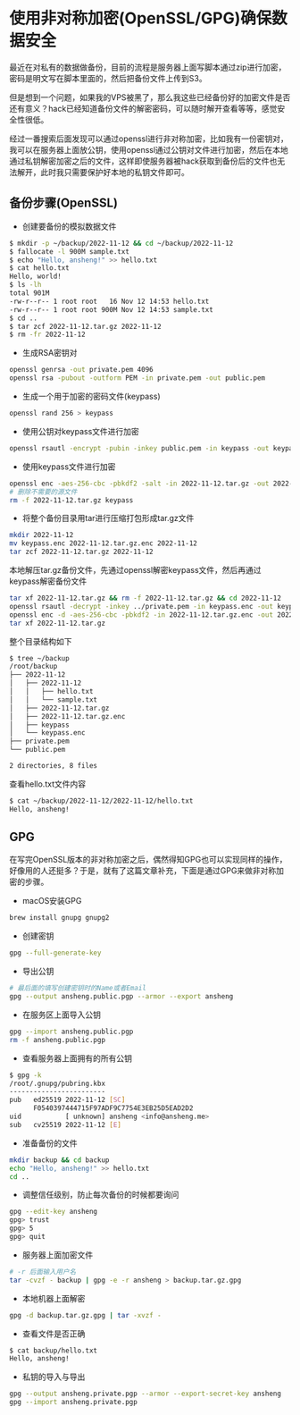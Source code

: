 # 使用非对称加密(OpenSSL/GPG)确保数据安全

最近在对私有的数据做备份，目前的流程是服务器上面写脚本通过zip进行加密，密码是明文写在脚本里面的，然后把备份文件上传到S3。

但是想到一个问题，如果我的VPS被黑了，那么我这些已经备份好的加密文件是否还有意义？hack已经知道备份文件的解密密码，可以随时解开查看等等，感觉安全性很低。

经过一番搜索后面发现可以通过openssl进行非对称加密，比如我有一份密钥对，我可以在服务器上面放公钥，使用openssl通过公钥对文件进行加密，然后在本地通过私钥解密加密之后的文件，这样即使服务器被hack获取到备份后的文件也无法解开，此时我只需要保护好本地的私钥文件即可。

## 备份步骤(OpenSSL)

- 创建要备份的模拟数据文件

```bash
$ mkdir -p ~/backup/2022-11-12 && cd ~/backup/2022-11-12
$ fallocate -l 900M sample.txt
$ echo "Hello, ansheng!" >> hello.txt
$ cat hello.txt
Hello, world!
$ ls -lh
total 901M
-rw-r--r-- 1 root root   16 Nov 12 14:53 hello.txt
-rw-r--r-- 1 root root 900M Nov 12 14:53 sample.txt
$ cd ..
$ tar zcf 2022-11-12.tar.gz 2022-11-12
$ rm -fr 2022-11-12
```

- 生成RSA密钥对

```bash
openssl genrsa -out private.pem 4096
openssl rsa -pubout -outform PEM -in private.pem -out public.pem
```

- 生成一个用于加密的密码文件(keypass)

```bash
openssl rand 256 > keypass
```

- 使用公钥对keypass文件进行加密

```bash
openssl rsautl -encrypt -pubin -inkey public.pem -in keypass -out keypass.enc
```

- 使用keypass文件进行加密

```bash
openssl enc -aes-256-cbc -pbkdf2 -salt -in 2022-11-12.tar.gz -out 2022-11-12.tar.gz.enc -pass file:./keypass
# 删除不需要的源文件
rm -f 2022-11-12.tar.gz keypass
```

- 将整个备份目录用tar进行压缩打包形成tar.gz文件

```bash
mkdir 2022-11-12
mv keypass.enc 2022-11-12.tar.gz.enc 2022-11-12
tar zcf 2022-11-12.tar.gz 2022-11-12
```

本地解压tar.gz备份文件，先通过openssl解密keypass文件，然后再通过keypass解密备份文件

```bash
tar xf 2022-11-12.tar.gz && rm -f 2022-11-12.tar.gz && cd 2022-11-12
openssl rsautl -decrypt -inkey ../private.pem -in keypass.enc -out keypass
openssl enc -d -aes-256-cbc -pbkdf2 -in 2022-11-12.tar.gz.enc -out 2022-11-12.tar.gz -pass file:./keypass
tar xf 2022-11-12.tar.gz
```

整个目录结构如下

```bash
$ tree ~/backup
/root/backup
├── 2022-11-12
│   ├── 2022-11-12
│   │   ├── hello.txt
│   │   └── sample.txt
│   ├── 2022-11-12.tar.gz
│   ├── 2022-11-12.tar.gz.enc
│   ├── keypass
│   └── keypass.enc
├── private.pem
└── public.pem

2 directories, 8 files
```

查看hello.txt文件内容

```bash
$ cat ~/backup/2022-11-12/2022-11-12/hello.txt
Hello, ansheng!
```

## GPG

在写完OpenSSL版本的非对称加密之后，偶然得知GPG也可以实现同样的操作，好像用的人还挺多？于是，就有了这篇文章补充，下面是通过GPG来做非对称加密的步骤。

- macOS安装GPG

```bash
brew install gnupg gnupg2
```

- 创建密钥

```bash
gpg --full-generate-key
```

- 导出公钥

```bash
# 最后面的填写创建密钥时的Name或者Email
gpg --output ansheng.public.pgp --armor --export ansheng
```

- 在服务区上面导入公钥

```bash
gpg --import ansheng.public.pgp
rm -f ansheng.public.pgp
```

- 查看服务器上面拥有的所有公钥

```bash
$ gpg -k
/root/.gnupg/pubring.kbx
------------------------
pub   ed25519 2022-11-12 [SC]
      F0540397444715F97ADF9C7754E3EB25D5EAD2D2
uid           [ unknown] ansheng <info@ansheng.me>
sub   cv25519 2022-11-12 [E]
```

- 准备备份的文件

```bash
mkdir backup && cd backup
echo "Hello, ansheng!" >> hello.txt
cd ..
```

- 调整信任级别，防止每次备份的时候都要询问

```bash
gpg --edit-key ansheng
gpg> trust
gpg> 5
gpg> quit
```

- 服务器上面加密文件

```bash
# -r 后面输入用户名
tar -cvzf - backup | gpg -e -r ansheng > backup.tar.gz.gpg
```

- 本地机器上面解密

```bash
gpg -d backup.tar.gz.gpg | tar -xvzf -
```

- 查看文件是否正确

```bash
$ cat backup/hello.txt
Hello, ansheng!
```

- 私钥的导入与导出

```bash
gpg --output ansheng.private.pgp --armor --export-secret-key ansheng
gpg --import ansheng.private.pgp
```